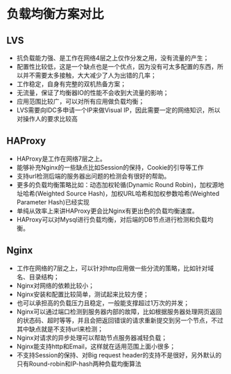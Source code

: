 # 负载均衡方案对比

## LVS

- 抗负载能力强、是工作在网络4层之上仅作分发之用，没有流量的产生；
- 配置性比较低，这是一个缺点也是一个优点，因为没有可太多配置的东西，所以并不需要太多接触，大大减少了人为出错的几率；
- 工作稳定，自身有完整的双机热备方案；
- 无流量，保证了均衡器IO的性能不会收到大流量的影响；
- 应用范围比较广，可以对所有应用做负载均衡；
- LVS需要向IDC多申请一个IP来做Visual IP，因此需要一定的网络知识，所以对操作人的要求比较高

## HAProxy

- HAProxy是工作在网络7层之上。
- 能够补充Nginx的一些缺点比如Session的保持，Cookie的引导等工作
- 支持url检测后端的服务器出问题的检测会有很好的帮助。
- 更多的负载均衡策略比如：动态加权轮循(Dynamic Round Robin)，加权源地址哈希(Weighted Source Hash)，加权URL哈希和加权参数哈希(Weighted Parameter Hash)已经实现
- 单纯从效率上来讲HAProxy更会比Nginx有更出色的负载均衡速度。
- HAProxy可以对Mysql进行负载均衡，对后端的DB节点进行检测和负载均衡。

## Nginx

- 工作在网络的7层之上，可以针对http应用做一些分流的策略，比如针对域名、目录结构；
- Nginx对网络的依赖比较小；
- Nginx安装和配置比较简单，测试起来比较方便；
- 也可以承担高的负载压力且稳定，一般能支撑超过1万次的并发；
- Nginx可以通过端口检测到服务器内部的故障，比如根据服务器处理网页返回的状态码、超时等等，并且会把返回错误的请求重新提交到另一个节点，不过其中缺点就是不支持url来检测；
- Nginx对请求的异步处理可以帮助节点服务器减轻负载；
- Nginx能支持http和Email，这样就在适用范围上面小很多；
- 不支持Session的保持、对Big request header的支持不是很好，另外默认的只有Round-robin和IP-hash两种负载均衡算法